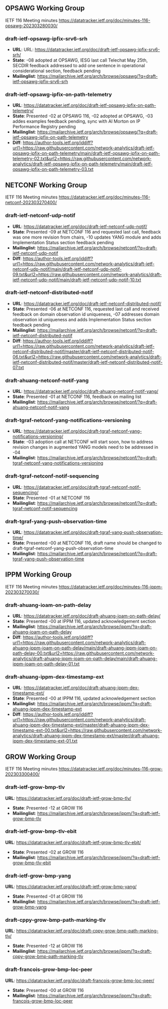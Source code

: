 ## OPSAWG Working Group

IETF 116 Meeting minutes
https://datatracker.ietf.org/doc/minutes-116-opsawg-202303280030/

### draft-ietf-opsawg-ipfix-srv6-srh
* **URL**: URL: https://datatracker.ietf.org/doc/draft-ietf-opsawg-ipfix-srv6-srh/
* **State**: -08 adopted at OPSAWG, IESG last call Telechat May 25th, SECDIR feedback addressed to add one sentence in operational considerational section, feedback pending
* **Mailinglist**: https://mailarchive.ietf.org/arch/browse/opsawg/?q=draft-ietf-opsawg-ipfix-srv6-srh

### draft-ietf-opsawg-ipfix-on-path-telemetry
* **URL**: https://datatracker.ietf.org/doc/draft-ietf-opsawg-ipfix-on-path-telemetry/
* **State**: Presented -02 at OPSAWG 116, -02 adopted at OPSAWG, -03 addes examples feedback pending, sync with Al Morton on IP Performance Registry pending
* **Mailinglist**: https://mailarchive.ietf.org/arch/browse/opsawg/?q=draft-ietf-opsawg-ipfix-on-path-telemetry
* **Diff**: https://author-tools.ietf.org/iddiff?url1=https://raw.githubusercontent.com/network-analytics/draft-ietf-opsawg-ipfix-on-path-telemetry/main/draft-ietf-opsawg-ipfix-on-path-telemetry-02.txt&url2=https://raw.githubusercontent.com/network-analytics/draft-ietf-opsawg-ipfix-on-path-telemetry/main/draft-ietf-opsawg-ipfix-on-path-telemetry-03.txt



## NETCONF Working Group

IETF 116 Meeting minutes
https://datatracker.ietf.org/doc/minutes-116-netconf-202303270400/

### draft-ietf-netconf-udp-notif
* **URL**: https://datatracker.ietf.org/doc/draft-ietf-netconf-udp-notif/
* **State**: Presented -09 at NETCONF 116 and requested last call, feedback was one more revision from chairs, -10 updates YANG module and adds Implementation Status section feedback pending
* **Mailinglist**: https://mailarchive.ietf.org/arch/browse/netconf/?q=draft-ietf-netconf-udp-notif
* **Diff**: https://author-tools.ietf.org/iddiff?url1=https://raw.githubusercontent.com/network-analytics/draft-ietf-netconf-udp-notif/main/draft-ietf-netconf-udp-notif-09.txt&url2=https://raw.githubusercontent.com/network-analytics/draft-ietf-netconf-udp-notif/main/draft-ietf-netconf-udp-notif-10.txt

### draft-ietf-netconf-distributed-notif
* **URL**: https://datatracker.ietf.org/doc/draft-ietf-netconf-distributed-notif/
* **State**: Presented -06 at NETCONF 116, requested last call and received feedback on domain observation id uniqueness, -07 addresses domain observation id uniqueness and adds Implementation Status section feedback pending
* **Mailinglist**: https://mailarchive.ietf.org/arch/browse/netconf/?q=draft-ietf-netconf-distributed-notif
* **Diff**: https://author-tools.ietf.org/iddiff?url1=https://raw.githubusercontent.com/network-analytics/draft-ietf-netconf-distributed-notif/master/draft-ietf-netconf-distributed-notif-06.txt&url2=https://raw.githubusercontent.com/network-analytics/draft-ietf-netconf-distributed-notif/master/draft-ietf-netconf-distributed-notif-07.txt

### draft-ahuang-netconf-notif-yang
* **URL**: https://datatracker.ietf.org/doc/draft-ahuang-netconf-notif-yang/
* **State**: Presented -01 at NETCONF 116, feedback on mailing list
* **Mailinglist**: https://mailarchive.ietf.org/arch/browse/netconf/?q=draft-ahuang-netconf-notif-yang

### draft-tgraf-netconf-yang-notifications-versioning
* **URL**: https://datatracker.ietf.org/doc/draft-tgraf-netconf-yang-notifications-versioning/
* **State**: -03 adoption call at NETCONF will start soon, how to address revision changes in augmented YANG models need to be addressed in -04
* **Mailinglist**: https://mailarchive.ietf.org/arch/browse/netconf/?q=draft-tgraf-netconf-yang-notifications-versioning

### draft-tgraf-netconf-notif-sequencing
* **URL**: https://datatracker.ietf.org/doc/draft-tgraf-netconf-notif-sequencing/
* **State**: Presented -01 at NETCONF 116
* **Mailinglist**: https://mailarchive.ietf.org/arch/browse/netconf/?q=draft-tgraf-netconf-notif-sequencing

### draft-tgraf-yang-push-observation-time
* **URL**: https://datatracker.ietf.org/doc/draft-tgraf-yang-push-observation-time/
* **State**: Presented -00 at NETCONF 116, draft name should be changed to draft-tgraf-netconf-yang-push-observation-time
* **Mailinglist**: https://mailarchive.ietf.org/arch/browse/netconf/?q=draft-tgraf-yang-push-observation-time



## IPPM Working Group

IETF 116 Meeting minutes
https://datatracker.ietf.org/doc/minutes-116-ippm-202303270030/

### draft-ahuang-ioam-on-path-delay
* **URL**: https://datatracker.ietf.org/doc/draft-ahuang-ioam-on-path-delay/
* **State**: Presented -00 at IPPM 116, updated acknowledgement section
* **Mailinglist**: https://mailarchive.ietf.org/arch/browse/ippm/?q=draft-ahuang-ioam-on-path-delay
* **Diff**: https://author-tools.ietf.org/iddiff?url1=https://raw.githubusercontent.com/network-analytics/draft-ahuang-ippm-ioam-on-path-delay/main/draft-ahuang-ippm-ioam-on-path-delay-00.txt&url2=https://raw.githubusercontent.com/network-analytics/draft-ahuang-ippm-ioam-on-path-delay/main/draft-ahuang-ippm-ioam-on-path-delay-01.txt

### draft-ahuang-ippm-dex-timestamp-ext
* **URL**: https://datatracker.ietf.org/doc/draft-ahuang-ippm-dex-timestamp-ext/
* **State**: Presented -00 at IPPM 116, updated acknowledgement section
* **Mailinglist**: https://mailarchive.ietf.org/arch/browse/ippm/?q=draft-ahuang-ippm-dex-timestamp-ext
* **Diff**: https://author-tools.ietf.org/iddiff?url1=https://raw.githubusercontent.com/network-analytics/draft-ahuang-ippm-dex-timestamp-ext/master/draft-ahuang-ippm-dex-timestamp-ext-00.txt&url2=https://raw.githubusercontent.com/network-analytics/draft-ahuang-ippm-dex-timestamp-ext/master/draft-ahuang-ippm-dex-timestamp-ext-01.txt



## GROW Working Group

IETF 116 Meeting minutes
https://datatracker.ietf.org/doc/minutes-116-grow-202303300400/

### draft-ietf-grow-bmp-tlv
**URL**: https://datatracker.ietf.org/doc/draft-ietf-grow-bmp-tlv/
* **State**: Presented -12 at GROW 116
* **Mailinglist**: https://mailarchive.ietf.org/arch/browse/ippm/?q=draft-ietf-grow-bmp-tlv

### draft-ietf-grow-bmp-tlv-ebit
**URL**: https://datatracker.ietf.org/doc/draft-ietf-grow-bmp-tlv-ebit/
* **State**: Presented -02 at GROW 116
* **Mailinglist**: https://mailarchive.ietf.org/arch/browse/ippm/?q=draft-ietf-grow-bmp-tlv-ebit

### draft-ietf-grow-bmp-yang
**URL**: https://datatracker.ietf.org/doc/draft-ietf-grow-bmp-yang/
* **State**: Presented -01 at GROW 116
* **Mailinglist**: https://mailarchive.ietf.org/arch/browse/ippm/?q=draft-ietf-grow-bmp-yang

### draft-cppy-grow-bmp-path-marking-tlv
**URL**: https://datatracker.ietf.org/doc/draft-cppy-grow-bmp-path-marking-tlv/
* **State**: Presented -12 at GROW 116
* **Mailinglist**: https://mailarchive.ietf.org/arch/browse/ippm/?q=draft-cppy-grow-bmp-path-marking-tlv

### draft-francois-grow-bmp-loc-peer
**URL**: https://datatracker.ietf.org/doc/draft-francois-grow-bmp-loc-peer/
* **State**: Presented -00 at GROW 116
* **Mailinglist**: https://mailarchive.ietf.org/arch/browse/ippm/?q=draft-francois-grow-bmp-loc-peer